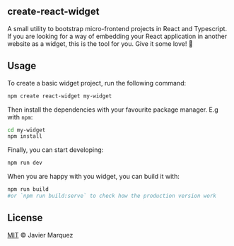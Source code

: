 create-react-widget
-------------------

A small utility to bootstrap micro-frontend projects in React and Typescript. If you are looking for a way of embedding your React application in another website as a widget, this is the tool for you. Give it some love! 🌟

## Usage

To create a basic widget project, run the following command:
```bash
npm create react-widget my-widget
```

Then install the dependencies with your favourite package manager. E.g with `npm`:
```bash
cd my-widget
npm install
```

Finally, you can start developing:
```bash
npm run dev
```

When you are happy with you widget, you can build it with:
```bash
npm run build
#or `npm run build:serve` to check how the production version work
```

## License
[MIT](LICENSE) © Javier Marquez